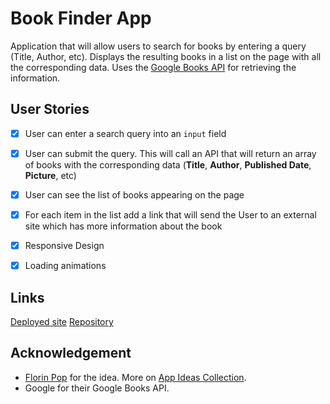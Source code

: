 # Book Finder App


Application that will allow users to search for books by entering a query (Title, Author, etc). Displays the resulting books in a list on the page with all the corresponding data.
Uses the [Google Books API](https://developers.google.com/books/docs/overview) for retrieving the information.

## User Stories

- [x] User can enter a search query into an `input` field
- [x] User can submit the query. This will call an API that will return an array of books with the corresponding data (**Title**, **Author**, **Published Date**, **Picture**, etc)
- [x] User can see the list of books appearing on the page
- [x] For each item in the list add a link that will send the User to an external site which has more information about the book
- [x] Responsive Design
- [x] Loading animations


## Links

[Deployed site](https://bestbookfinder.netlify.com/)
[Repository](https://github.com/Alexander15M/BookFinderApp)

## Acknowledgement

- [Florin Pop](https://github.com/florinpop17) for the idea. More on [App Ideas Collection](https://github.com/florinpop17/app-ideas/blob/master/Projects/2-Intermediate/Simple-Online-Store.md).
- Google for their Google Books API. 